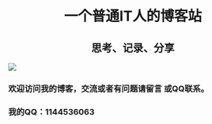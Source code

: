 


<center>
<h1>一个普通IT人的博客站</h1>
<h2>思考、记录、分享</h2>
</center>



![](https://jack-blog-img.obs.cn-north-4.myhuaweicloud.com/github-page/img20220521232946.png)

### 欢迎访问我的博客，交流或者有问题请留言 或QQ联系。

### 我的QQ：1144536063


